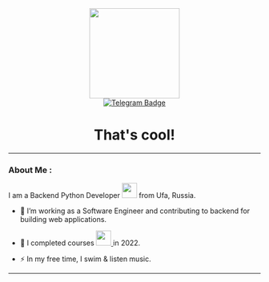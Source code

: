 <div id="header" align="center">
  <img src="https://media.giphy.com/media/13HgwGsXF0aiGY/giphy.gif" width="180"/>
  <div id="badges">
    <a href="https://t.me/g4reev">
      <img src="https://img.shields.io/badge/Telegram-white?style=for-the-badge&logo=telegram&logoColor=blue" alt="Telegram Badge"/>
    </a>
    
  </div>
  <img src="https://komarev.com/ghpvc/?username=g4reev&style=flat-square&color=blue" alt=""/>
  <h1>
    That's cool!
    
  </h1>
</div>

---

### About Me :
I am a Backend Python Developer <img src="https://media.giphy.com/media/KAq5w47R9rmTuvWOWa/giphy.gif" width="30"> from Ufa, Russia.
- :telescope: I’m working as a Software Engineer and contributing to backend for building web applications.

- :seedling: I completed courses <a href="https://practicum.yandex.ru/backend-developer/">
      <img src="https://yt3.ggpht.com/-pnsqu0xQYwxMhUVq-HZJHf691DEhTlEl1fZvjUtUwJIKMyTqXDBVvK7d2dSjFUTYdHFpTYvAo8=s900-c-k-c0x00ffffff-no-rj" width="30"/>
    </a> in 2022. 

- :zap: In my free time, I swim & listen music.

---

